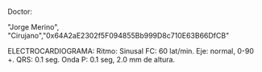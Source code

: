 

Doctor:


"Jorge Merino", "Cirujano","0x64A2aE2302f5F094855Bb999D8c710E63B66DfCB"

ELECTROCARDIOGRAMA: Ritmo: Sinusal FC: 60 lat/min. Eje: normal, 0-90 +. QRS: 0.1 seg. Onda P: 0.1 seg, 2.0 mm de altura.
